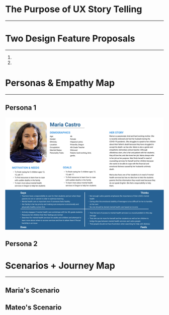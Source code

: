 # The Purpose of UX Story Telling
-----

# Two Design Feature Proposals 
-----
1.
2.

# Personas & Empathy Map
-------
## Persona 1
![Mario Castro Persona](MariaPersona.png)

## Persona 2

# Scenarios + Journey Map
------
## Maria's Scenario

## Mateo's Scenario
